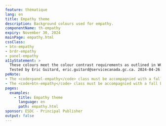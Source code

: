 ```yaml
---
feature: thématique
lang: en
title: Empathy theme
description: Background colours used for empathy.
componentName: th-empathy
expiry: November 30, 2024
mainPage: empathy.html
cssClass:
- btn-empathy
- brdr-empathy
- panel-empathy
a11yStatement: >
  These colours meet the colour contrast requirements as outlined in WCAG 2.1 AA Success Criterion 1.4.3: Contrast (Minimum).
  Tested by Eric Guitard, eric.guitard@servicecanada.gc.ca. 2024-04-26.
peNote:
- The <code>panel-empathy</code> class must be accompagnied with a fall back color such as <code>panel-default</code>
- The <code>btn-empathy</code> class must be accompagnied with a fall back button class such as <code>btn-default</code> or <code>btn-primary</code>
pages:
  examples:
    - title: Empathy theme
      language: en
      path: empathy.html
sponsor: ESDC - Principal Publisher
output: false
---
```

